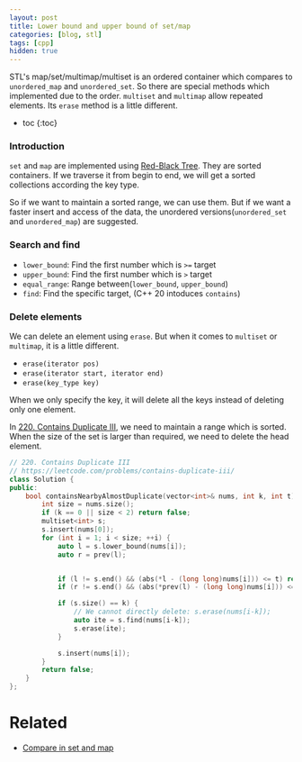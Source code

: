 ```yaml
---
layout: post
title: Lower bound and upper bound of set/map
categories: [blog, stl]
tags: [cpp]
hidden: true
---
```


STL's map/set/multimap/multiset is an ordered container which compares to `unordered_map` and
`unordered_set`. So there are special methods which implemented due to the order. `multiset`
and `multimap` allow repeated elements. Its `erase` method is a little different.

+ toc
{:toc}

### Introduction

`set` and `map` are implemented using [Red-Black Tree](https://en.wikipedia.org/wiki/Red%E2%80%93black_tree).
They are sorted containers. If we traverse it from begin to end, we will get a sorted collections
according the key type.

So if we want to maintain a sorted range, we can use them. But if we want a faster insert and
access of the data, the unordered versions(`unordered_set` and `unordered_map`) are
suggested.

### Search and find

+ `lower_bound`: Find the first number which is `>=` target
+ `upper_bound`: Find the first number which is `>` target
+ `equal_range`: Range between(`lower_bound`, `upper_bound`)
+ `find`: Find the specific target, (C++ 20 intoduces `contains`)

### Delete elements

We can delete an element using `erase`. But when it comes to `multiset` or `multimap`,
it is a little different.

+ `erase(iterator pos)`
+ `erase(iterator start, iterator end)`
+ `erase(key_type key)`

When we only specify the key, it will delete all the keys instead of deleting only one
element.

In [220. Contains Duplicate III](https://leetcode.com/problems/contains-duplicate-iii/),
we need to maintain a range which is sorted. When the size of the set is larger than
required, we need to delete the head element.

```cpp
// 220. Contains Duplicate III
// https://leetcode.com/problems/contains-duplicate-iii/
class Solution {
public:
    bool containsNearbyAlmostDuplicate(vector<int>& nums, int k, int t) {
        int size = nums.size();
        if (k == 0 || size < 2) return false;
        multiset<int> s;
        s.insert(nums[0]);
        for (int i = 1; i < size; ++i) {
            auto l = s.lower_bound(nums[i]);
            auto r = prev(l);


            if (l != s.end() && (abs(*l - (long long)nums[i])) <= t) return true;
            if (r != s.end() && (abs(*prev(l) - (long long)nums[i])) <= t) return true;

            if (s.size() == k) {
                // We cannot directly delete: s.erase(nums[i-k]);
                auto ite = s.find(nums[i-k]);
                s.erase(ite);
            }

            s.insert(nums[i]);
        }
        return false;
    }
};
```

# Related

+ [Compare in set and map](/blog/stl/cpp-set-compare.html)
